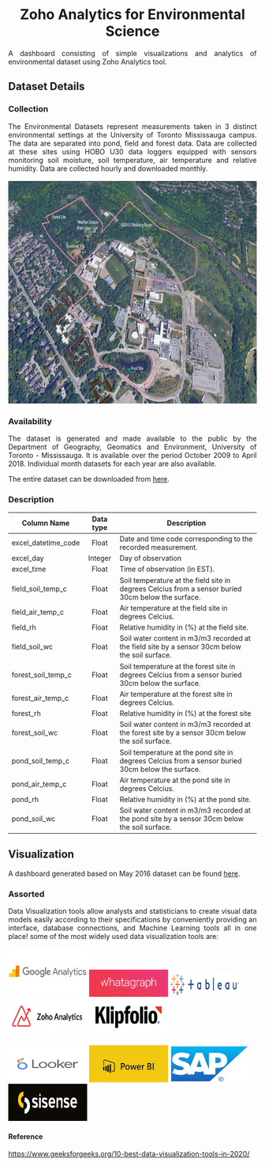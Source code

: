 <h1 align="center"><a name="section_name">Zoho Analytics for Environmental Science</a></h1>

<div align="justify">A dashboard consisting of simple visualizations and analytics of environmental dataset using Zoho Analytics tool.</div>

## Dataset Details

### Collection
<div align="justify">
The Environmental Datasets represent measurements taken in 3 distinct environmental settings at the University of Toronto Mississauga campus. The data are separated into pond, field and forest data. Data are collected at these sites using HOBO U30 data loggers equipped with sensors monitoring soil moisture, soil temperature, air temperature and relative humidity. Data are collected hourly and downloaded monthly.
</div><br>

<img src="https://raw.githubusercontent.com/Kavyapriyakp/Zoho-Analytics-for-Environmental-Science/main/Figures/Environmental-Dataset-locations.png" alt="Environmental Dataset locations" style="height: 450px; width:800px;"/>

### Availability 
<div align="justify">
The dataset is generated and made available to the public by the Department of Geography, Geomatics and Environment, University of Toronto - Mississauga. It is available over the period October 2009 to April 2018.  Individual month datasets for each year are also available.  </div> 

The entire dataset can be downloaded from [here](https://www.utm.utoronto.ca/geography/resources/meteorological-station/environmental-datasets#2018Data).

### Description

| Column Name         | Data type | Description                                                                                         |
|---------------------|:---------:|-----------------------------------------------------------------------------------------------------|
| excel_datetime_code |   Float   | Date and time code corresponding to the recorded measurement.                                       |
| excel_day           |  Integer  | Day of observation                                                                                  |
| excel_time          |   Float   | Time of observation (in EST).                                                                       |
| field_soil_temp_c   |   Float   | Soil temperature at the field site in degrees Celcius from a sensor buried 30cm below the surface.  |
| field_air_temp_c    |   Float   | Air temperature at the field site in degrees Celcius.                                               |
| field_rh            |   Float   | Relative humidity in (%) at the field site.                                                         |
| field_soil_wc       |   Float   | Soil water content in m3/m3 recorded at the field site by a sensor 30cm below the soil surface.     |
| forest_soil_temp_c  |   Float   | Soil temperature at the forest site in degrees Celcius from a sensor buried 30cm below the surface. |
| forest_air_temp_c   |   Float   | Air temperature at the forest site in degrees Celcius.                                              |
| forest_rh           |   Float   | Relative humidity in (%) at the forest site                                                         |
| forest_soil_wc      |   Float   | Soil water content in m3/m3 recorded at the forest site by a sensor 30cm below the soil surface.    |
| pond_soil_temp_c    |   Float   | Soil temperature at the pond site in degrees Celcius from a sensor buried 30cm below the surface.   |
| pond_air_temp_c     |   Float   | Air temperature at the pond site in degrees Celcius.                                                |
| pond_rh             |   Float   | Relative humidity in (%) at the pond site.                                                          |
| pond_soil_wc        |   Float   | Soil water content in m3/m3 recorded at the pond site by a sensor 30cm below the soil surface.      |

## Visualization

A dashboard generated based on May 2016 dataset can be found [here](https://analytics.zoho.in/open-view/209324000000007351).

### Assorted

<div align="justify">
  Data Visualization tools allow analysts and statisticians to create visual data models easily according to their specifications by conveniently providing an interface, database connections, and Machine Learning tools all in one place! some of the most widely used data visualization tools are:
</div>

<img src="https://raw.githubusercontent.com/Kavyapriyakp/Zoho-Analytics-for-Environmental-Science/main/Tools/google.png" style="height: 100px; width: 160px;"/>     <img src="https://raw.githubusercontent.com/Kavyapriyakp/Zoho-Analytics-for-Environmental-Science/main/Tools/whatagraph.png" style="height: 55px; width: 160px;"/>     <img src="https://raw.githubusercontent.com/Kavyapriyakp/Zoho-Analytics-for-Environmental-Science/main/Tools/tableau.png" style="height: 50px; width: 140px;"/>     <img src="https://raw.githubusercontent.com/Kavyapriyakp/Zoho-Analytics-for-Environmental-Science/main/Tools/zoho.png" style="height: 75px; width: 160px;"/>     <img src="https://raw.githubusercontent.com/Kavyapriyakp/Zoho-Analytics-for-Environmental-Science/main/Tools/klipfolio.png" style="height: 75px; width: 160px;"/>     
<br>
<img src="https://raw.githubusercontent.com/Kavyapriyakp/Zoho-Analytics-for-Environmental-Science/main/Tools/looker.png" style="height: 75px; width: 160px;"/>     <img src="https://raw.githubusercontent.com/Kavyapriyakp/Zoho-Analytics-for-Environmental-Science/main/Tools/powerbi.png" style="height: 75px; width: 160px;"/>     <img src="https://raw.githubusercontent.com/Kavyapriyakp/Zoho-Analytics-for-Environmental-Science/main/Tools/sap.jfif" style="height: 75px; width: 160px;"/>     <img src="https://raw.githubusercontent.com/Kavyapriyakp/Zoho-Analytics-for-Environmental-Science/main/Tools/sisense.png" style="height: 75px; width: 160px;"/>


#### Reference 
https://www.geeksforgeeks.org/10-best-data-visualization-tools-in-2020/
